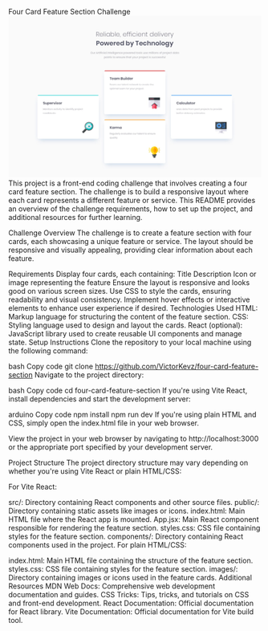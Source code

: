 Four Card Feature Section Challenge
![alt text](public/design/desktop-design.jpg)
This project is a front-end coding challenge that involves creating a four card feature section. The challenge is to build a responsive layout where each card represents a different feature or service. This README provides an overview of the challenge requirements, how to set up the project, and additional resources for further learning.

Challenge Overview
The challenge is to create a feature section with four cards, each showcasing a unique feature or service. The layout should be responsive and visually appealing, providing clear information about each feature.

Requirements
Display four cards, each containing:
Title
Description
Icon or image representing the feature
Ensure the layout is responsive and looks good on various screen sizes.
Use CSS to style the cards, ensuring readability and visual consistency.
Implement hover effects or interactive elements to enhance user experience if desired.
Technologies Used
HTML: Markup language for structuring the content of the feature section.
CSS: Styling language used to design and layout the cards.
React (optional): JavaScript library used to create reusable UI components and manage state.
Setup Instructions
Clone the repository to your local machine using the following command:

bash
Copy code
git clone https://github.com/VictorKevz/four-card-feature-section
Navigate to the project directory:

bash
Copy code
cd four-card-feature-section
If you're using Vite React, install dependencies and start the development server:

arduino
Copy code
npm install
npm run dev
If you're using plain HTML and CSS, simply open the index.html file in your web browser.

View the project in your web browser by navigating to http://localhost:3000 or the appropriate port specified by your development server.

Project Structure
The project directory structure may vary depending on whether you're using Vite React or plain HTML/CSS:

For Vite React:

src/: Directory containing React components and other source files.
public/: Directory containing static assets like images or icons.
index.html: Main HTML file where the React app is mounted.
App.jsx: Main React component responsible for rendering the feature section.
styles.css: CSS file containing styles for the feature section.
components/: Directory containing React components used in the project.
For plain HTML/CSS:

index.html: Main HTML file containing the structure of the feature section.
styles.css: CSS file containing styles for the feature section.
images/: Directory containing images or icons used in the feature cards.
Additional Resources
MDN Web Docs: Comprehensive web development documentation and guides.
CSS Tricks: Tips, tricks, and tutorials on CSS and front-end development.
React Documentation: Official documentation for React library.
Vite Documentation: Official documentation for Vite build tool.